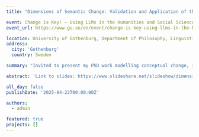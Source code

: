 ```yaml
---
title: "Dimensions of Semantic Change: Validation and Application of the SIBling Framework"

event: Change is Key! – Using LLMs in the Humanities and Social Sciences
event_url: https://www.gu.se/en/event/change-is-key-using-llms-in-the-humanities-and-social-sciences

location: University of Gothenburg, Department of Philosophy, Linguistics and Theory of Science 
address: 
  city: 'Gothenburg'
  country: Sweden

summary: "Invited to present my PhD work modelling conceptual change, introducing 'SIBling', a linguistic model of semantic change, and 'LSC-Eval', a general-purpose framework for evaluating methods for assessing dimensions of semantic change - at the [Change is Key! Conference](https://www.gu.se/en/event/change-is-key-using-llms-in-the-humanities-and-social-sciences), University of Gothenburg, Department of Philosophy, Linguistics and Theory of Science, Sweden (Invited by Professor Nina Tahmasebi) **12 September 2025** and the National Research Council Canada, Ottawa (Invited by Dr. Saif Mohammad) **26 September 2025**."

abstract: 'Link to slides: https://www.slideshare.net/slideshow/dimensions-of-semantic-change-validation-and-application-of-the-sibling-framework/283131650'

all_day: false
publishDate: '2025-04-22T00:00:00Z'

authors:
  - admin

featured: true
projects: []
---
```

